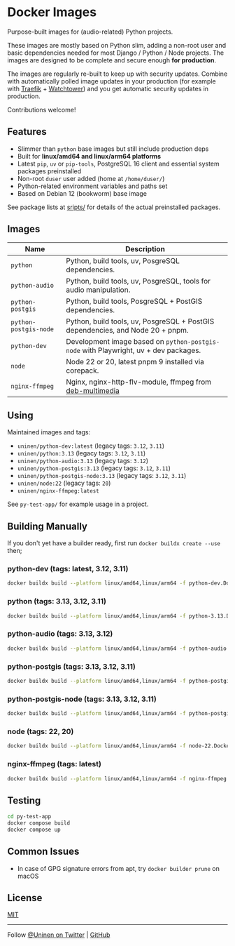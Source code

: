 # Docker Images

Purpose-built images for (audio-related) Python projects.

These images are mostly based on Python slim, adding a non-root user and basic dependencies needed for most Django / Python / Node projects. The images are designed to be complete and secure enough **for production**.

The images are regularly re-built to keep up with security updates. Combine with automatically polled image updates in your production (for example with [Traefik](https://traefik.io/) + [Watchtower](https://containrrr.dev/watchtower/)) and you get automatic security updates in production.

Contributions welcome!

## Features

- Slimmer than `python` base images but still include production deps
- Built for **linux/amd64 and linux/arm64 platforms**
- Latest `pip`, `uv` or `pip-tools`, PostgreSQL 16 client and essential system packages preinstalled
- Non-root `duser` user added (home at `/home/duser/`)
- Python-related environment variables and paths set
- Based on Debian 12 (bookworm) base image

See package lists at [sripts/](scripts/) for details of the actual preinstalled packages.

## Images

| Name                   | Description                                                                                 |
| ---------------------- | ------------------------------------------------------------------------------------------- |
| `python`               | Python, build tools, uv, PosgreSQL dependencies.                                            |
| `python-audio`         | Python, build tools, uv, PosgreSQL, tools for audio manipulation.                           |
| `python-postgis`       | Python, build tools, PosgreSQL + PostGIS dependencies.                                      |
| `python-postgis-node ` | Python, build tools, uv, PosgreSQL + PostGIS dependencies, and Node 20 + pnpm.              |
| `python-dev`           | Development image based on `python-postgis-node` with Playwright, uv + dev packages.        |
| `node`                 | Node 22 or 20, latest pnpm 9 installed via corepack.                                        |
| `nginx-ffmpeg`         | Nginx, nginx-http-flv-module, ffmpeg from [deb-multimedia](https://www.deb-multimedia.org/) |

## Using

Maintained images and tags:

- `uninen/python-dev:latest` (legacy tags: `3.12`, `3.11`)
- `uninen/python:3.13` (legacy tags: `3.12`, `3.11`)
- `uninen/python-audio:3.13` (legacy tags: `3.12`)
- `uninen/python-postgis:3.13` (legacy tags: `3.12`, `3.11`)
- `uninen/python-postgis-node:3.13` (legacy tags: `3.12`, `3.11`)
- `uninen/node:22` (legacy tags: `20`)
- `uninen/nginx-ffmpeg:latest`

See `py-test-app/` for example usage in a project.

## Building Manually

If you don't yet have a builder ready, first run `docker buildx create --use` then;

### python-dev (tags: latest, 3.12, 3.11)

```sh
docker buildx build --platform linux/amd64,linux/arm64 -f python-dev.Dockerfile -t uninen/python-dev:latest . --push
```

### python (tags: 3.13, 3.12, 3.11)

```sh
docker buildx build --platform linux/amd64,linux/arm64 -f python-3.13.Dockerfile -t uninen/python:3.13 . --push
```

### python-audio (tags: 3.13, 3.12)

```sh
docker buildx build --platform linux/amd64,linux/arm64 -f python-audio.Dockerfile -t uninen/python-audio:3.13 . --push
```

### python-postgis (tags: 3.13, 3.12, 3.11)

```sh
docker buildx build --platform linux/amd64,linux/arm64 -f python-postgis-3.13.Dockerfile -t uninen/python-postgis:3.13 . --push
```

### python-postgis-node (tags: 3.13, 3.12, 3.11)

```sh
docker buildx build --platform linux/amd64,linux/arm64 -f python-postgis-node.Dockerfile -t uninen/python-postgis-node:3.13 . --push
```

### node (tags: 22, 20)

```sh
docker buildx build --platform linux/amd64,linux/arm64 -f node-22.Dockerfile -t uninen/node:22 . --push
```

### nginx-ffmpeg (tags: latest)

```sh
docker buildx build --platform linux/amd64,linux/arm64 -f nginx-ffmpeg.Dockerfile -t uninen/nginx-ffmpeg:latest . --push
```

## Testing

```sh
cd py-test-app
docker compose build
docker compose up
```

## Common Issues

- In case of GPG signature errors from apt, try `docker builder prune` on macOS

## License

[MIT](./LICENCE)

---

Follow [@Uninen on Twitter](https://twitter.com/uninen) | [GitHub](https://github.com/Uninen)
